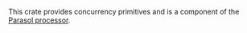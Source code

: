 This crate provides concurrency primitives and is a component of the [Parasol processor](https://crates.io/crates/parasol_cpu).
